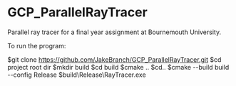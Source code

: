 # GCP_ParallelRayTracer
Parallel ray tracer for a final year assignment at Bournemouth University.


To run the program:

$git clone https://github.com/JakeBranch/GCP_ParallelRayTracer.git
$cd project root dir
$mkdir build
$cd build 
$cmake ..
$cd..
$cmake --build build --config Release
$build\Release\RayTracer.exe
